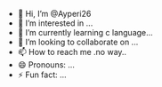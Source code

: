 - 👋 Hi, I’m @Ayperi26
- 👀 I’m interested in ...
- 🌱 I’m currently learning c language...
- 💞️ I’m looking to collaborate on ...
- 📫 How to reach me .no way..
- 😄 Pronouns: ...
- ⚡ Fun fact: ...

<!---
Ayperi26/Ayperi26 is a ✨ special ✨ repository because its `README.md` (this file) appears on your GitHub profile.
You can click the Preview link to take a look at your changes.
--->
